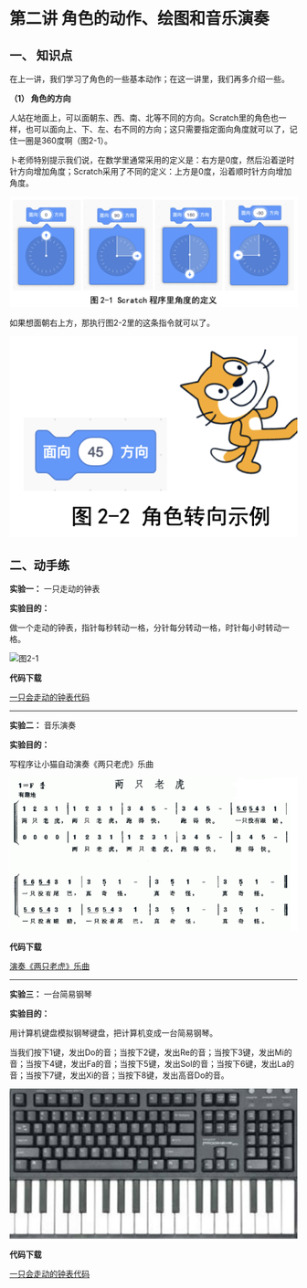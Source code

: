 
# 第二讲 角色的动作、绘图和音乐演奏

## 一、	知识点

在上一讲，我们学习了角色的一些基本动作；在这一讲里，我们再多介绍一些。

**（1）	角色的方向** 

人站在地面上，可以面朝东、西、南、北等不同的方向。Scratch里的角色也一样，也可以面向上、下、左、右不同的方向；这只需要指定面向角度就可以了，记住一圈是360度啊（图2-1）。

卜老师特别提示我们说，在数学里通常采用的定义是：右方是0度，然后沿着逆时针方向增加角度；Scratch采用了不同的定义：上方是0度，沿着顺时针方向增加角度。

![图2-1](Figures/Lec2-1.png)

如果想面朝右上方，那执行图2-2里的这条指令就可以了。


![图2-1](Figures/Lec2-2.png)


## 二、动手练

**实验一：** 一只走动的钟表

**实验目的：** 

做一个走动的钟表，指针每秒转动一格，分针每分转动一格，时针每小时转动一格。

![图2-1](Figures/Lec2-19.png)

**代码下载** 

[一只会走动的钟表代码](Code/第2讲-会走的钟表.sb3) 

--- 

**实验二：** 音乐演奏

**实验目的：** 

写程序让小猫自动演奏《两只老虎》乐曲

![图2-1](Figures/Lec2-2Tigers.png)

**代码下载** 

[演奏《两只老虎》乐曲](Code/第2讲-两只老虎.sb3) 



---
**实验三：** 一台简易钢琴

**实验目的：** 

用计算机键盘模拟钢琴键盘，把计算机变成一台简易钢琴。

当我们按下1键，发出Do的音；当按下2键，发出Re的音；当按下3键，发出Mi的音；当按下4键，发出Fa的音；当按下5键，发出Sol的音；当按下6键，发出La的音；当按下7键，发出Xi的音；当按下8键，发出高音Do的音。

![图2-1](Figures/Lec2-Piano.png)

**代码下载** 

[一只会走动的钟表代码](Code/第2讲-钢琴.sb3) 





